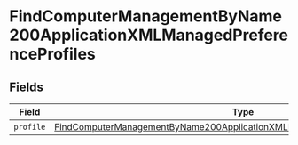 # FindComputerManagementByName200ApplicationXMLManagedPreferenceProfiles


## Fields

| Field                                                                                                                                                                                     | Type                                                                                                                                                                                      | Required                                                                                                                                                                                  | Description                                                                                                                                                                               |
| ----------------------------------------------------------------------------------------------------------------------------------------------------------------------------------------- | ----------------------------------------------------------------------------------------------------------------------------------------------------------------------------------------- | ----------------------------------------------------------------------------------------------------------------------------------------------------------------------------------------- | ----------------------------------------------------------------------------------------------------------------------------------------------------------------------------------------- |
| `profile`                                                                                                                                                                                 | [FindComputerManagementByName200ApplicationXMLManagedPreferenceProfilesProfile](../../models/operations/findcomputermanagementbyname200applicationxmlmanagedpreferenceprofilesprofile.md) | :heavy_minus_sign:                                                                                                                                                                        | N/A                                                                                                                                                                                       |